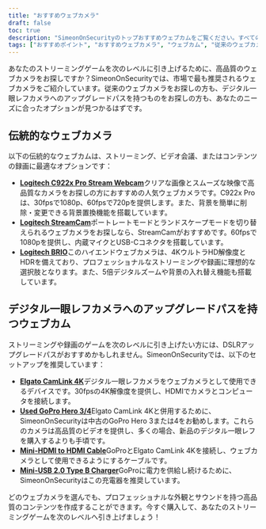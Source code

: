 ```yaml
---
title: "おすすめウェブカメラ"
draft: false
toc: true
description: "SimeonOnSecurityのトップおすすめウェブカムをご覧ください。すべてのストリーミングニーズに対応します。Logitech C922x Pro Stream Webcam、Logitech StreamCam、Logitech BRIOなどの従来のウェブカメラから選ぶか、Elgato CamLink 4KとGoPro Hero 3 4、Mini HDMI to HDMI Cable、Mini USB 2.0 Type B Chargerを使ってDSLRアップグレードができるウェブカメラにするか、です。市場で最高のウェブカメラを今すぐ購入する。"
tags: ["おすすめポイント", "おすすめウェブカメラ", "ウェブカム", "従来のウェブカメラ", "ウェブカメラとデジタル一眼レフのアップグレードパス", "ロジクール C922x Pro Stream Webcam", "ロジクール StreamCam", "ロジクールBRIO", "エルガトカムリンク4K", "Go Pro Hero 3 4", "Mini-HDMI-HDMIケーブル", "ミニUSB2.0タイプBチャージャー"]
---
```

あなたのストリーミングゲームを次のレベルに引き上げるために、高品質のウェブカメラをお探しですか？SimeonOnSecurityでは、市場で最も推奨されるウェブカメラをご紹介しています。従来のウェブカメラをお探しの方も、デジタル一眼レフカメラへのアップグレードパスを持つものをお探しの方も、あなたのニーズに合ったオプションが見つかるはずです。

## 伝統的なウェブカメラ

以下の伝統的なウェブカムは、ストリーミング、ビデオ会議、またはコンテンツの録画に最適なオプションです：

- [**Logitech C922x Pro Stream Webcam**](https://amzn.to/37P4FMN)クリアな画像とスムーズな映像で高品質なカメラをお探しの方におすすめの人気ウェブカメラです。C922x Proは、30fpsで1080p、60fpsで720pを提供します。また、背景を簡単に削除・変更できる背景置換機能を搭載しています。
- [**Logitech StreamCam**](https://amzn.to/2SQUWAA)ポートレートモードとランドスケープモードを切り替えられるウェブカメラをお探しなら、StreamCamがおすすめです。60fpsで1080pを提供し、内蔵マイクとUSB-Cコネクタを搭載しています。
- [**Logitech BRIO**](https://amzn.to/2uQPjcn)このハイエンドウェブカメラは、4KウルトラHD解像度とHDRを備えており、プロフェッショナルなストリーミングや録画に理想的な選択肢となります。また、5倍デジタルズームや背景の入れ替え機能も搭載しています。

## デジタル一眼レフカメラへのアップグレードパスを持つウェブカム

ストリーミングや録画のゲームを次のレベルに引き上げたい方には、DSLRアップグレードパスがおすすめかもしれません。SimeonOnSecurityでは、以下のセットアップを推奨しています：

- [**Elgato CamLink 4K**](https://amzn.to/3oFugAi)デジタル一眼レフカメラをウェブカメラとして使用できるデバイスです。30fpsの4K解像度を提供し、HDMIでカメラとコンピュータを接続します。
- [**Used GoPro Hero 3/4**](https://www.ebay.com/sch/i.html?_nkw=Used+GoPro+HERO+4+Black+Edition)Elgato CamLink 4Kと併用するために、SimeonOnSecurityは中古のGoPro Hero 3または4をお勧めします。これらのカメラは高品質のビデオを提供し、多くの場合、新品のデジタル一眼レフを購入するよりも手頃です。
- [**Mini-HDMI to HDMI Cable**](https://amzn.to/2N1AL2J)GoProとElgato CamLink 4Kを接続し、ウェブカメラとして使用できるようにするケーブルです。
- [**Mini-USB 2.0 Type B Charger**](https://amzn.to/2XyN5t5)GoProに電力を供給し続けるために、SimeonOnSecurityはこの充電器を推奨しています。

どのウェブカメラを選んでも、プロフェッショナルな外観とサウンドを持つ高品質のコンテンツを作成することができます。今すぐ購入して、あなたのストリーミングゲームを次のレベルへ引き上げましょう！
